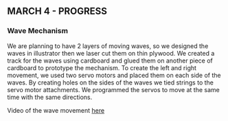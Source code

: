 ## MARCH 4 - PROGRESS

### Wave Mechanism 

We are planning to have 2 layers of moving waves, so we designed the waves in illustrator then we laser cut them on thin plywood. We created a track for the waves using cardboard and glued them on another piece of cardboard to prototype the mechanism. To create the left and right movement, we used two servo motors and placed them on each side of the waves. By creating holes on the sides of the waves we tied strings to the servo motor attachments. We programmed the servos to move at the same time with the same directions. 

Video of the wave movement [here](https://www.youtube.com/watch?v=22c6OSCZlrQ)
